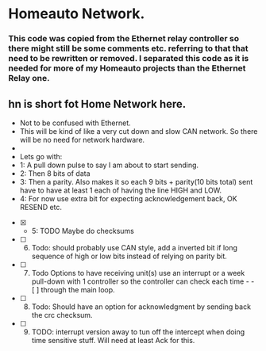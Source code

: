 # Homeauto Network.
### This code was copied from the Ethernet relay controller so there might still be some comments etc. referring to that that need to be rewritten or removed. I separated this code as it is needed for more of my Homeauto projects than the Ethernet Relay one.

## hn is short fot Home Network here. 
 * Not to be confused with Ethernet.
 * This will be kind of like a very cut down and slow CAN network. So there will be no need for network hardware.
 * 
 * Lets go with:
 * 1: A pull down pulse to say I am about to start sending.
 * 2: Then 8 bits of data
 * 3: Then a parity. Also makes it so each 9 bits + parity(10 bits total) sent have to have at least 1 each of having the line HIGH and LOW.
 * 4: For now use extra bit for expecting acknowledgement back, OK RESEND etc.
 - [x] * 5: TODO Maybe do checksums
 - [ ]  6. Todo: should probably use CAN style, add a inverted bit if long sequence of high or low bits instead of relying on parity bit.
  - [ ]   7. Todo Options to have receiving unit(s) use an interrupt or a week pull-down with 1 controller so the controller can check each time  -  - [ ]  through the main loop.
  - [ ]   8. Todo: Should have an option for acknowledgment by sending back the crc checksum.
  - [ ]   9. TODO: interrupt version away to tun off the intercept when doing time sensitive stuff. Will need at least Ack for this.